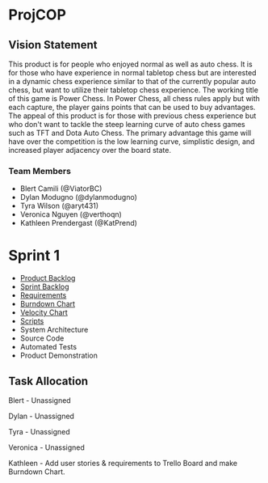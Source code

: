 # ProjCOP

## Vision Statement

This product is for people who enjoyed normal as well as auto chess.
It is for those who have experience in normal tabletop chess but are interested in a dynamic chess experience similar to that of the currently popular auto chess, but want to utilize their tabletop chess experience.
The working title of this game is Power Chess. In Power Chess, all chess rules apply but with each capture, the player gains points that can be used to buy advantages.
The appeal of this product is for those with previous chess experience but who don't want to tackle the steep learning curve of auto chess games such as TFT and Dota Auto Chess.
The primary advantage this game will have over the competition is the low learning curve, simplistic design, and increased player adjacency over the board state.

### Team Members
* Blert Camili (@ViatorBC)
* Dylan Modugno (@dylanmodugno)
* Tyra Wilson (@aryt431)
* Veronica Nguyen (@verthoqn)
* Kathleen Prendergast (@KatPrend)

# Sprint 1
* [Product Backlog](https://trello.com/b/isWG1e2o/power-chesss)
* [Sprint Backlog](https://trello.com/b/isWG1e2o/power-chesss)
* [Requirements](https://trello.com/b/isWG1e2o/power-chesss)
* [Burndown Chart](https://github.com/aryt431/ProjCOP/blob/main/Burndown%20Charts/Burndown1.png)
* [Velocity Chart](https://github.com/aryt431/ProjCOP/blob/main/Velocity%20Chart.png)
* [Scripts](https://github.com/aryt431/ProjCOP/tree/main/Power%20Chess/Assets/Scripts)
* System Architecture
* Source Code
* Automated Tests
* Product Demonstration

## Task Allocation
Blert - Unassigned

Dylan - Unassigned

Tyra - Unassigned

Veronica - Unassigned

Kathleen - Add user stories & requirements to Trello Board and make Burndown Chart.
